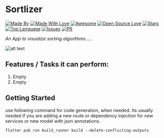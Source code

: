 # Sortlizer  

[![Made By](https://img.shields.io/badge/Made%20by-Roshan-blue.svg)](https://github.com/roshan9419) [![Made With Love](https://img.shields.io/badge/Made%20With-Love-orange.svg)](https://github.com/roshan9419) [![Awesome](https://cdn.rawgit.com/sindresorhus/awesome/d7305f38d29fed78fa85652e3a63e154dd8e8829/media/badge.svg)](https://github.com/roshan9419) [![Open Source Love](https://badges.frapsoft.com/os/v2/open-source.svg?v=103)](https://github.com/roshan9419) [![Stars](https://img.shields.io/github/stars/roshan9419/Sortlizer.svg?style=flat&color=orange)](https://github.com/roshan9419) [![Top Language](https://img.shields.io/github/languages/top/roshan9419/Sortlizer.svg?style=flat&color=informational)](https://github.com/roshan9419) [![Issues](https://img.shields.io/github/issues/roshan9419/Sortlizer.svg)](https://github.com/roshan9419) [![PR](https://img.shields.io/badge/PRs-welcome-brightgreen.svg?style=flat)](https://github.com/roshan9419)
<br>

*An App to visualize sorting algorithms.....*  

![alt text](thumbnail.jpg)

## Features / Tasks it can perform:  
1. Empty
2. Empty 

## Getting Started

use following command for code generation, when needed.  Its usually needed if
 you are adding a new route or dependency injection for new services or new model with json annotations.

    flutter pub run build_runner build --delete-conflicting-outputs
